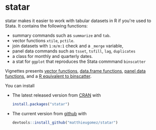 statar
======

statar makes it easier to work with tabular datasets in R if you're used to Stata. It contains the following functions:
- summary commands such as `summarize` and `tab`.
- vector functions `xtile`, `pctile`. 
- join datasets with `1:m/m:1` check and a `_merge` variable,
- panel data commands such as `tsset`, `tsfill`, `lag`, `duplicates`
- a class for monthly and quarterly dates.
- a stat for `ggplot` that reproduces the Stata commmand `binscatter`

Vignettes presents [vector functions](vignettes/vector.Rmd), [data.frame functions](vignettes/data-frames.Rmd), [panel data functions](vignettes/panel-data.Rmd),  and a [R equivalent to binscatter](vignettes/graph.Rmd).

You can install 

- The latest released version from [CRAN](http://cran.r-project.org/web/packages/statar/index.html) with

	```R
	install.packages("statar")
	```
-  The current version from [github](https://github.com/matthieugomez/statar) with

	```R
	devtools::install_github("matthieugomez/statar")
	```

